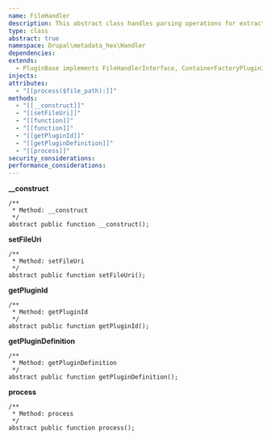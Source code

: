 ```yaml
---
name: FileHandler
description: This abstract class handles parsing operations for extracted metadata. It is responsible for validating field mappings, extracting and cleaning data, and ensuring compatibility with Drupal field structures.
type: class
abstract: true
namespace: Drupal\metadata_hex\Handler
dependencies: 
extends:
  - PluginBase implements FileHandlerInterface, ContainerFactoryPluginInterface 
injects:
attributes:
  - "[[process($file_path):]]"
methods:
  - "[[__construct]]"
  - "[[setFileUri]]"
  - "[[function]]"
  - "[[function]]"
  - "[[getPluginId]]"
  - "[[getPluginDefinition]]"
  - "[[process]]"
security_considerations: 
performance_considerations:
---
```


**__construct**

    /**
     * Method: __construct
     */
    abstract public function __construct();

**setFileUri**

    /**
     * Method: setFileUri
     */
    abstract public function setFileUri();

**getPluginId**

    /**
     * Method: getPluginId
     */
    abstract public function getPluginId();

**getPluginDefinition**

    /**
     * Method: getPluginDefinition
     */
    abstract public function getPluginDefinition();

**process**

    /**
     * Method: process
     */
    abstract public function process();
